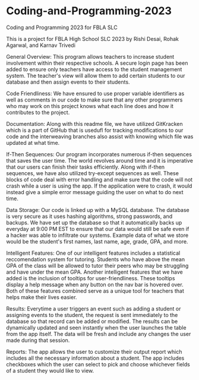 # Coding-and-Programming-2023
Coding and Programming 2023 for FBLA SLC

This is a project for FBLA High School SLC 2023 by Rishi Desai, Rohak Agarwal, and Karnav Trivedi

General Overview:
This program allows teachers to increase student involvement within their respective schools. A secure login page has been added to ensure only teachers have access to the student management system. The teacher's view will allow them to add certain students to our database and then assign events to their students. 

Code Friendliness:
We have ensured to use proper variable identifiers as well as comments in our code to make sure that any other programmers who may work on this project knows what each line does and how it contributes to the project.

Documentation:
Along with this readme file, we have utilized GitKracken which is a part of GitHub that is usedufl for tracking modifications to our code and the interweaving branches also assist with knowing which file was updated at what time.

If-Then Sequences:
Our program incorporates numerous if-then sequences that saves the user time. The world revolves around time and it is imperative that our users can finish their tasks efficiently. Along with if-then sequences, we have also utilized try-except sequences as well. These blocks of code deal with error handling and make sure that the code will not crash while a user is using the app. If the application were to crash, it would instead give a simple error message guiding the user on what to do next time.

Data Storage:
Our code is linked up with a MySQL database. The database is very secure as it uses hashing algorithms, strong passwords, and backups. We have set up the database so that it automatically backs up everyday at 9:00 PM EST to ensure that our data would still be safe even if a hacker was able to infiltrate our systems. Example data of what we store would be the student's first names, last name, age, grade, GPA, and more.

Intelligent Features:
One of our intelligent features includes a statistical reccomendation system for tutoring. Students who have above the mean GPA of the class will be allowed to tutor their peers who may be struggling and have under the mean GPA. Another intelligent features that we have added is the inclusion of tooltips for user-friendliness. These tooltips display a help message when any button on the nav bar is hovered over. Both of these features combined serve as a unique tool for teachers that helps make their lives easier.

Results:
Everytime a user triggers an event such as adding a student or assigning events to the student, the request is sent immediately to the database so that record can be added or modified. The results can be dynamically updated and seen instantly when the user launches the table from the app itself. The data will be fresh and include any changes the user made during that session.

Reports:
The app allows the user to customize their output report which includes all the necessary information about a student. The app includes checkboxes which the user can select to pick and choose whichever fields of a student they would like to view.

